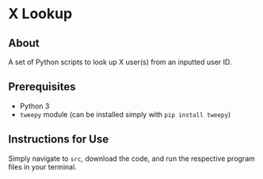# X Lookup

## About

A set of Python scripts to look up X user(s) from an inputted user ID.

## Prerequisites

- Python 3
- `tweepy` module (can be installed simply with `pip install tweepy`)

## Instructions for Use

Simply navigate to `src`, download the code, and run the respective program files in your terminal.
